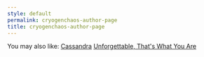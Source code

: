 ```yaml
---
style: default
permalink: cryogenchaos-author-page
title: cryogenchaos-author-page
---
```

You may also like:
[Cassandra](http://scp-wiki.net/cassandra)
[Unforgettable, That's What You Are](http://scp-wiki.net/unforgettable-that-s-what-you-are)